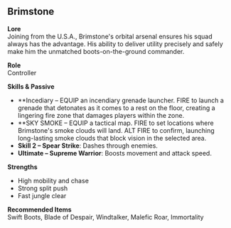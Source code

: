 ## Brimstone
**Lore**  
Joining from the U.S.A., Brimstone's orbital arsenal ensures his squad always has the advantage. His ability to deliver utility precisely and safely make him the unmatched boots-on-the-ground commander.

**Role**  
Controller 

**Skills & Passive**  
- **Incediary – EQUIP an incendiary grenade launcher. FIRE to launch a grenade that detonates as it comes to a rest on the floor, creating a lingering fire zone that damages players within the zone.
- **SKY SMOKE – EQUIP a tactical map. FIRE to set locations where Brimstone's smoke clouds will land. ALT FIRE to confirm, launching long-lasting smoke clouds that block vision in the selected area.
- **Skill 2 – Spear Strike**: Dashes through enemies.  
- **Ultimate – Supreme Warrior**: Boosts movement and attack speed.

**Strengths**  
- High mobility and chase  
- Strong split push  
- Fast jungle clear  

**Recommended Items**  
Swift Boots, Blade of Despair, Windtalker, Malefic Roar, Immortality  
